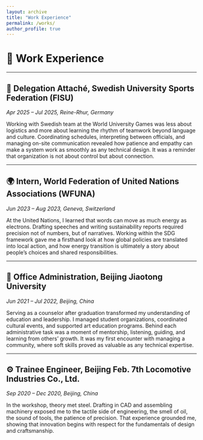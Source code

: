 ```yaml
---
layout: archive
title: "Work Experience"
permalink: /works/
author_profile: true
---
```


# 💼 Work Experience

---

## 🏅 Delegation Attaché, Swedish University Sports Federation (FISU)  
*Apr 2025 – Jul 2025, Reine-Rhur, Germany*  

Working with Swedish team at the World University Games was less about logistics and more about learning the rhythm of teamwork beyond language and culture. Coordinating schedules, interpreting between officials, and managing on-site communication revealed how patience and empathy can make a system work as smoothly as any technical design. It was a reminder that organization is not about control but about connection.  

---

## 🌍 Intern, World Federation of United Nations Associations (WFUNA)  
*Jun 2023 – Aug 2023, Geneva, Switzerland*  

At the United Nations, I learned that words can move as much energy as electrons. Drafting speeches and writing sustainability reports required precision not of numbers, but of narratives. Working within the SDG framework gave me a firsthand look at how global policies are translated into local action, and how energy transition is ultimately a story about people’s choices and shared responsibilities.  

---

## 🏫 Office Administration, Beijing Jiaotong University  
*Jun 2021 – Jul 2022, Beijing, China*  

Serving as a counselor after graduation transformed my understanding of education and leadership. I managed student organizations, coordinated cultural events, and supported art education programs. Behind each administrative task was a moment of mentorship, listening, guiding, and learning from others’ growth. It was my first encounter with managing a community, where soft skills proved as valuable as any technical expertise.  

---

## ⚙️ Trainee Engineer, Beijing Feb. 7th Locomotive Industries Co., Ltd.  
*Sep 2020 – Dec 2020, Beijing, China*  

In the workshop, theory met steel. Drafting in CAD and assembling machinery exposed me to the tactile side of engineering, the smell of oil, the sound of tools, the patience of precision. That experience grounded me, showing that innovation begins with respect for the fundamentals of design and craftsmanship.  
